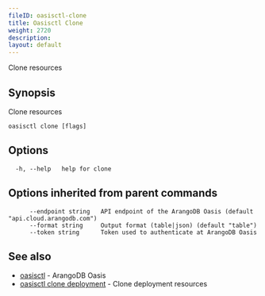 ```yaml
---
fileID: oasisctl-clone
title: Oasisctl Clone
weight: 2720
description: 
layout: default
---
```

Clone resources

## Synopsis

Clone resources

```
oasisctl clone [flags]
```

## Options

```
  -h, --help   help for clone
```

## Options inherited from parent commands

```
      --endpoint string   API endpoint of the ArangoDB Oasis (default "api.cloud.arangodb.com")
      --format string     Output format (table|json) (default "table")
      --token string      Token used to authenticate at ArangoDB Oasis
```

## See also

* [oasisctl](../oasisctl-options)	 - ArangoDB Oasis
* [oasisctl clone deployment](oasisctl-clone-deployment)	 - Clone deployment resources


